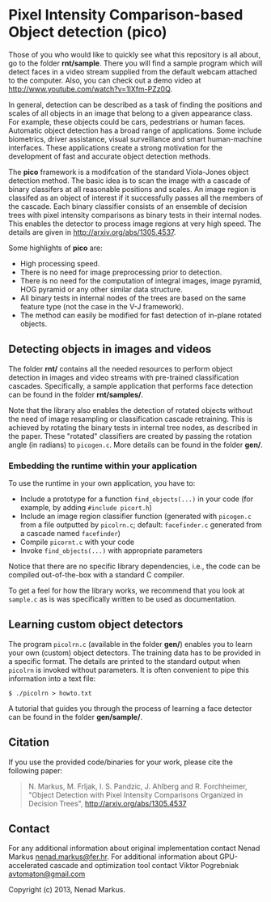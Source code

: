 # Pixel Intensity Comparison-based Object detection (pico)

Those of you who would like to quickly see what this repository is all about, go to the folder **rnt/sample**.
There you will find a sample program which will detect faces in a video stream supplied from the default webcam attached to the computer.
Also, you can check out a demo video at <http://www.youtube.com/watch?v=1lXfm-PZz0Q>.

In general, detection can be described as a task of finding the positions and scales of all objects in an image that belong to a given appearance class.
For example, these objects could be cars, pedestrians or human faces.
Automatic object detection has a broad range of applications.
Some include biometrics, driver assistance, visual surveillance and smart human-machine interfaces.
These applications create a strong motivation for the development of fast and accurate object detection methods.

The **pico** framework is a modifcation of the standard Viola-Jones object detection method.
The basic idea is to scan the image with a cascade of binary classifers at all reasonable positions and scales.
An image region is classifed as an object of interest if it successfully passes all the members of the cascade.
Each binary classifier consists of an ensemble of decision trees with pixel intensity comparisons as binary tests in their internal nodes.
This enables the detector to process image regions at very high speed.
The details are given in <http://arxiv.org/abs/1305.4537>.

Some highlights of **pico** are:

* High processing speed.
* There is no need for image preprocessing prior to detection.
* There is no need for the computation of integral images, image pyramid, HOG pyramid or any other similar data structure.
* All binary tests in internal nodes of the trees are based on the same feature type (not the case in the V-J framework).
* The method can easily be modified for fast detection of in-plane rotated objects.

## Detecting objects in images and videos

The folder **rnt/** contains all the needed resources to perform object detection in images and video streams with pre-trained classification cascades.
Specifically, a sample application that performs face detection can be found in the folder **rnt/samples/**.

Note that the library also enables the detection of rotated objects without the need of image resampling or classification cascade retraining.
This is achieved by rotating the binary tests in internal tree nodes, as described in the paper.
These "rotated" classifiers are created by passing the rotation angle (in radians) to `picogen.c`.
More details can be found in the folder **gen/**.

### Embedding the runtime within your application

To use the runtime in your own application, you have to:

* Include a prototype for a function `find_objects(...)` in your code (for example, by adding `#include picort.h`)
* Include an image region classifier function (generated with `picogen.c` from a file outputted by `picolrn.c`; default: `facefinder.c` generated from a cascade named `facefinder`)
* Compile `picornt.c` with your code
* Invoke `find_objects(...)` with appropriate parameters

Notice that there are no specific library dependencies, i.e., the code can be compiled out-of-the-box with a standard C compiler.

To get a feel for how the library works, we recommend that you look at `sample.c` as is was specifically written to be used as documentation.

## Learning custom object detectors

The program `picolrn.c` (available in the folder **gen/**) enables you to learn your own (custom) object detectors.
The training data has to be provided in a specific format.
The details are printed to the standard output when `picolrn` is invoked without parameters.
It is often convenient to pipe this information into a text file:

    $ ./picolrn > howto.txt

A tutorial that guides you through the process of learning a face detector can be found in the folder **gen/sample/**.

## Citation

If you use the provided code/binaries for your work, please cite the following paper:
> N. Markus, M. Frljak, I. S. Pandzic, J. Ahlberg and R. Forchheimer, "Object Detection with Pixel Intensity Comparisons Organized in Decision Trees", <http://arxiv.org/abs/1305.4537>

## Contact

For any additional information about original implementation contact Nenad Markus <nenad.markus@fer.hr>.
For additional information about GPU-accelerated cascade and optimization tool contact Viktor Pogrebniak <avtomaton@gmail.com>

Copyright (c) 2013, Nenad Markus.
